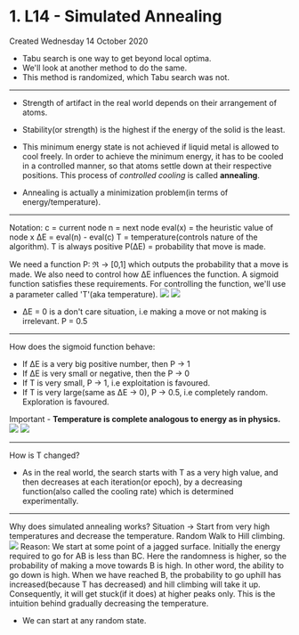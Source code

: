 # 1. L14 - Simulated Annealing
Created Wednesday 14 October 2020


* Tabu search is one way to get beyond local optima.
* We'll look at another method to do the same.
* This method is randomized, which Tabu search was not.


*****


* Strength of artifact in the real world depends on their arrangement of atoms.
* Stability(or strength) is the highest if the energy of the solid is the least.
* This minimum energy state is not achieved if liquid metal is allowed to cool freely. In order to achieve the minimum energy, it has to be cooled in a controlled manner, so that atoms settle down at their respective positions. This process of *controlled cooling* is called **annealing**.



* Annealing is actually a minimization problem(in terms of energy/temperature).


*****

Notation:
c = current node
n = next node
eval(x) = the heuristic value of node x
ΔE = eval(n) - eval(c)
T = temperature(controls nature of the algorithm). T is always positive
P(ΔE) = probability that move is made.

We need a function P: ℜ → [0,1] which outputs the probability that a move is made. We also need to control how ΔE influences the function. A sigmoid function satisfies these requirements. For controlling the function, we'll use a parameter called 'T'(aka temperature).
![](./1._L14_-_Simulated_Annealing/equation.png)
![](./1._L14_-_Simulated_Annealing/equation001.png)

* ΔE = 0 is a don't care situation, i.e making a move or not making is irrelevant. P = 0.5


*****

How does the sigmoid function behave:

* If ΔE is a very big positive number, then P → 1
* If ΔE is very small or negative, then the P → 0
* If T is very small, P → 1, i.e exploitation is favoured.
* If T is very large(same as ΔE → 0), P → 0.5, i.e completely random. Exploration is favoured.

Important - **Temperature is complete analogous to energy as in physics.**
![](./1._L14_-_Simulated_Annealing/pasted_image.png)
![](./1._L14_-_Simulated_Annealing/pasted_image001.png)

*****

How is T changed?

* As in the real world, the search starts with T as a very high value, and then decreases at each iteration(or epoch), by a decreasing function(also called the cooling rate) which is determined experimentally.


*****

Why does simulated annealing works?
Situation → Start from very high temperatures and decrease the temperature. Random Walk to Hill climbing.
![](./1._L14_-_Simulated_Annealing/pasted_image002.png)
Reason: We start at some point of a jagged surface. Initially the energy required to go for AB is less than BC. Here the randomness is higher, so the probability of making a move towards B is high. In other word, the ability to go down is high. When we have reached B, the probability to go uphill has increased(because T has decreased) and hill climbing will take it up. Consequently, it will get stuck(if it does) at higher peaks only. This is the intuition behind gradually decreasing the temperature.

* We can start at any random state.


